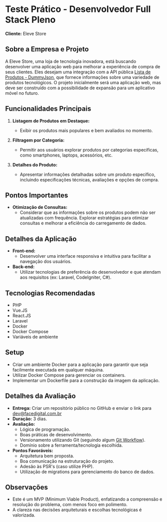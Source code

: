 # Teste Prático - Desenvolvedor Full Stack Pleno

**Cliente:** Eleve Store

## Sobre a Empresa e Projeto
A Eleve Store, uma loja de tecnologia inovadora, está buscando desenvolver uma aplicação web para melhorar a experiência de compra de seus clientes. Eles desejam uma integração com a API pública [Lista de Produtos - DummyJson](https://dummyjson.com/products), que fornece informações sobre uma variedade de produtos tecnológicos. O projeto inicialmente será uma aplicação web, mas deve ser construído com a possibilidade de expansão para um aplicativo móvel no futuro.

## Funcionalidades Principais
1. **Listagem de Produtos em Destaque:**
   - Exibir os produtos mais populares e bem avaliados no momento.

2. **Filtragem por Categoria:**
   - Permitir aos usuários explorar produtos por categorias específicas, como smartphones, laptops, acessórios, etc.

3. **Detalhes do Produto:**
   - Apresentar informações detalhadas sobre um produto específico, incluindo especificações técnicas, avaliações e opções de compra.

## Pontos Importantes
- **Otimização de Consultas:**
  - Considerar que as informações sobre os produtos podem não ser atualizadas com frequência. Explorar estratégias para otimizar consultas e melhorar a eficiência do carregamento de dados.

## Detalhes da Aplicação
- **Front-end:**
  - Desenvolver uma interface responsiva e intuitiva para facilitar a navegação dos usuários.
- **Back-end:**
  - Utilizar tecnologias de preferência do desenvolvedor e que atendam aos requisitos (ex: Laravel, CodeIgniter, C#).

## Tecnologias Recomendadas
- PHP
- Vue.JS
- React.JS
- Laravel
- Docker
- Docker Compose
- Variáveis de ambiente

## Setup
- Criar um ambiente Docker para a aplicação para garantir que seja facilmente executada em qualquer máquina.
- Utilizar Docker Compose para gerenciar os containers.
- Implementar um Dockerfile para a construção da imagem da aplicação.

## Detalhes da Avaliação
- **Entrega:** Criar um repositório público no GitHub e enviar o link para dev@facedigital.com.br
- **Duração:** 3 dias.
- **Avaliação:**
  - Lógica de programação.
  - Boas práticas de desenvolvimento.
  - Versionamento utilizando Git (seguindo algum [Git Workflow](https://desenvbr.medium.com/git-workflow-o-que-%C3%A9-e-seus-principais-tipos-c51f1b7e4575)).
  - Domínio sobre a ferramenta/tecnologia escolhida.
- **Pontos Favoráveis:**
  - Arquitetura bem proposta.
  - Boa comunicação na estruturação do projeto.
  - Adesão às PSR's (caso utilize PHP).
  - Utilização de migrations para gerenciamento do banco de dados.

## Observações
- Este é um MVP (Minimum Viable Product), enfatizando a compreensão e resolução do problema, com menos foco em polimento.
- A clareza nas decisões arquiteturais e escolhas tecnológicas é valorizada.
